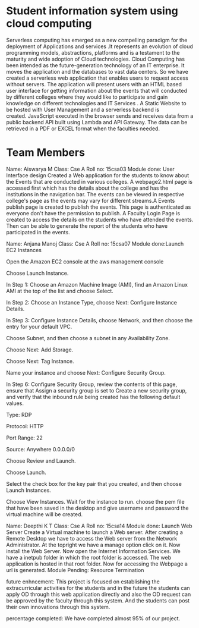 Student information system using cloud computing
=================================================
Serverless computing has emerged as a new compelling paradigm for the deployment of Applications and services .It represents an evolution of cloud programming models, abstractions, platforms and is a testament to the maturity and wide adoption of Cloud technologies.
Cloud Computing has been intended as the future-generation technology of an IT enterprise. It moves the application and the databases to vast data centers. So we have created a serverless web application that enables users to request access without servers. The application will present users with an HTML based user interface for getting information about the events that will conducted by different colleges where they would like to participate and gain knowledge on different technologies and IT Services . A Static Website to be hosted with User Management and a serverless backend is created. JavaScript executed in the browser sends and receives data from a public backend API built using Lambda and API Gateway. The data can be retrieved in a PDF or EXCEL format when the faculties needed. 

Team Members
==============
Name: Aiswarya M
Class: Cse A
Roll no: 15csa03
Module done: User Interface design
Created a Web application for the students to know about the Events that are conducted in various colleges. A webpage2.html page  is accessed first which has the details about the college and has the institutions in the navigation bar. The events can be viewed in respective college's page as the events may vary for different streams.A Events publish page is created to publish the events. This page is authenticated as everyone don't have the permission to publish. A Faculty Login Page is created to access the details on the students who have attended the events. Then can be able to generate the report of the students who have participated in the events.


Name: Anjana Manoj
Class: Cse A
Roll no: 15csa07
Module done:Launch EC2 Instances

Open the Amazon EC2 console at the aws management console

Choose Launch Instance.

In Step 1: Choose an Amazon Machine Image (AMI), find an Amazon Linux AMI at the top of the list and choose Select.

In Step 2: Choose an Instance Type, choose Next: Configure Instance Details.

In Step 3: Configure Instance Details, choose Network, and then choose the entry for your default VPC.

Choose Subnet, and then choose a subnet in any Availability Zone.

Choose Next: Add Storage.

Choose Next: Tag Instance.

Name your instance and choose Next: Configure Security Group.

In Step 6: Configure Security Group, review the contents of this page, ensure that Assign a security group is set to Create a new security group, and verify that the inbound rule being created has the following default values.

Type: RDP

Protocol: HTTP

Port Range: 22

Source: Anywhere 0.0.0.0/0

Choose Review and Launch.

Choose Launch.

Select the check box for the key pair that you created, and then choose Launch Instances.

Choose View Instances.
Wait for the instance to run.
choose the pem file that have been saved in the desktop and give username and password the virtual machine will be created.




Name: Deepthi K T
Class: Cse A
Roll no: 15csa14
Module done: Launch Web Server
Create a Virtual machine to launch a Web server. 
After creating a Remote Desktop we have to access the Web server from the Network Administrator.
At the topright we have a manage option click on it.
Now install the Web Server.
Now open the Internet Information Services.
We have a inetpub folder in which the root folder is accessed. 
The web application is hosted in that root folder.
Now for accessing the Webpage a url is generated.
Module Pending: Resource Termination

future enhncement:
           This project is focused on establishing the extracurricular activities for the students and in the future the students can apply OD through this web application  directly and also  the OD request  can be approved by the  faculty through this system. And the students can post their own innovations through this system.
          
percentage completed: We have completed almost 95% of our project.
